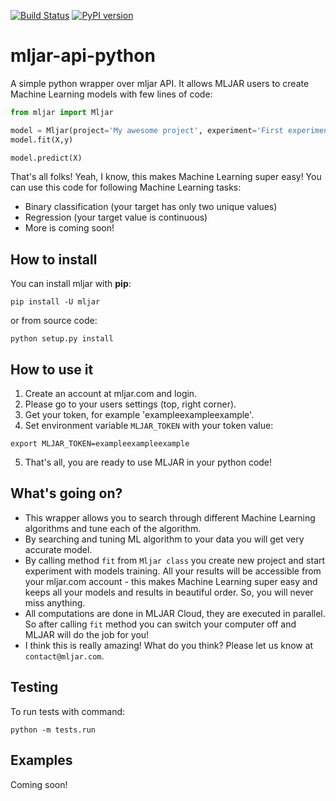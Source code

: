 [![Build Status](https://travis-ci.org/mljar/mljar-api-python.svg?branch=master)](https://travis-ci.org/mljar/mljar-api-python)
[![PyPI version](https://badge.fury.io/py/mljar.svg)](https://badge.fury.io/py/mljar)

# mljar-api-python

A simple python wrapper over mljar API. It allows MLJAR users to create Machine Learning models with few lines of code:

```python
from mljar import Mljar

model = Mljar(project='My awesome project', experiment='First experiment')
model.fit(X,y)

model.predict(X)
```

That's all folks! Yeah, I know, this makes Machine Learning super easy! You can use this code for following Machine Learning tasks:
 * Binary classification (your target has only two unique values)
 * Regression (your target value is continuous)
 * More is coming soon!

## How to install

You can install mljar with **pip**:

    pip install -U mljar

or from source code:

    python setup.py install

## How to use it

 1. Create an account at mljar.com and login.
 2. Please go to your users settings (top, right corner).
 3. Get your token, for example 'exampleexampleexample'.
 4. Set environment variable `MLJAR_TOKEN` with your token value:
```
export MLJAR_TOKEN=exampleexampleexample
```
 5. That's all, you are ready to use MLJAR in your python code!

## What's going on?

 * This wrapper allows you to search through different Machine Learning algorithms and tune each of the algorithm.
 * By searching and tuning ML algorithm to your data you will get very accurate model.
 * By calling method `fit` from `Mljar class` you create new project and start experiment with models training.
 All your results will be accessible from your mljar.com account - this makes Machine Learning super easy and
 keeps all your models and results in beautiful order. So, you will never miss anything.
 * All computations are done in MLJAR Cloud, they are executed in parallel. So after calling `fit` method you can switch
 your computer off and MLJAR will do the job for you!
 * I think this is really amazing! What do you think? Please let us know at `contact@mljar.com`.

## Testing

To run tests with command:

```
python -m tests.run
```

## Examples

Coming soon!
